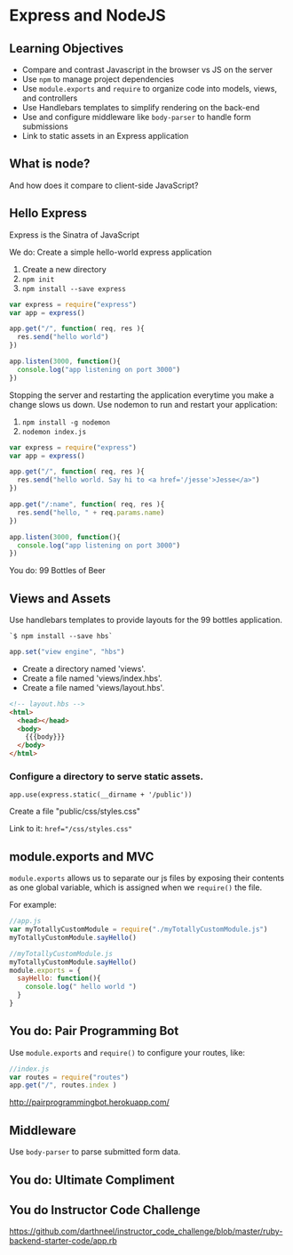 # Express and NodeJS

## Learning Objectives

- Compare and contrast Javascript in the browser vs JS on the server
- Use `npm` to manage project dependencies
- Use `module.exports` and `require` to organize code into models, views, and controllers
- Use Handlebars templates to simplify rendering on the back-end
- Use and configure middleware like `body-parser` to handle form submissions
- Link to static assets in an Express application

## What is node?

And how does it compare to client-side JavaScript?

## Hello Express

Express is the Sinatra of JavaScript

We do: Create a simple hello-world express application

1. Create a new directory
1. `npm init`
1. `npm install --save express`

```js
var express = require("express")
var app = express()

app.get("/", function( req, res ){
  res.send("hello world")
})

app.listen(3000, function(){
  console.log("app listening on port 3000")
})
```

Stopping the server and restarting the application everytime you make
a change slows us down. Use nodemon to run and restart your application:

1. `npm install -g nodemon`
1. `nodemon index.js`

```js
var express = require("express")
var app = express()

app.get("/", function( req, res ){
  res.send("hello world. Say hi to <a href='/jesse'>Jesse</a>")
})

app.get("/:name", function( req, res ){
  res.send("hello, " + req.params.name)
})

app.listen(3000, function(){
  console.log("app listening on port 3000")
})
```

You do: 99 Bottles of Beer

## Views and Assets

Use handlebars templates to provide layouts for the 99 bottles application.

    `$ npm install --save hbs`

```js
app.set("view engine", "hbs")
```

- Create a directory named 'views'.
- Create a file named 'views/index.hbs'.
- Create a file named 'views/layout.hbs'.

```html
<!-- layout.hbs -->
<html>
  <head></head>
  <body>
    {{{body}}} 
  </body>
</html>
```

### Configure a directory to serve static assets.

```
app.use(express.static(__dirname + '/public'))
```

Create a file "public/css/styles.css"

Link to it: `href="/css/styles.css"`

## module.exports and MVC

`module.exports` allows us to separate our js files by exposing their contents as one global variable, which is assigned
when we `require()` the file.

For example:

```js
//app.js
var myTotallyCustomModule = require("./myTotallyCustomModule.js")
myTotallyCustomModule.sayHello()
```

```js
//myTotallyCustomModule.js
myTotallyCustomModule.sayHello()
module.exports = {
  sayHello: function(){
    console.log(" hello world ")
  }
}
```

## You do: Pair Programming Bot

Use `module.exports` and `require()` to configure your routes, like:

```js
//index.js
var routes = require("routes")
app.get("/", routes.index )
```
http://pairprogrammingbot.herokuapp.com/

## Middleware

Use `body-parser` to parse submitted form data.

## You do: Ultimate Compliment

## You do Instructor Code Challenge

https://github.com/darthneel/instructor_code_challenge/blob/master/ruby-backend-starter-code/app.rb
